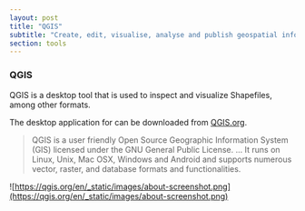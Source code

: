 ```yaml
---
layout: post
title: "QGIS"
subtitle: "Create, edit, visualise, analyse and publish geospatial information"
section: tools
---
```


### QGIS

QGIS is a desktop tool that is used to inspect and visualize Shapefiles, among other formats.

The desktop application for can be downloaded from [QGIS.org](https://qgis.org/en/site/forusers/download.html).

> QGIS is a user friendly Open Source Geographic Information System (GIS) licensed under the GNU General Public License. ... It runs on Linux, Unix, Mac OSX, Windows and Android and supports numerous vector, raster, and database formats and functionalities.

![https://qgis.org/en/_static/images/about-screenshot.png](https://qgis.org/en/_static/images/about-screenshot.png)
